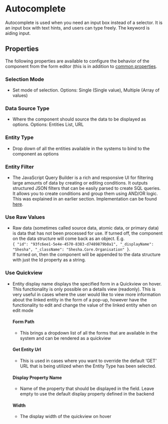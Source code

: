 # Autocomplete

Autocomplete is used when you need an input box instead of a selector. It is an input box with text hints, and users can type freely. The keyword is aiding input.

[//]: # '<iframe width="100%" height="500" src="https://pd-docs-adminportal-test.shesha.dev/shesha/forms-designer/?id=6a35ce34-26f4-4643-bd2a-146b62594d19" title="Autocomplete Component" ></iframe>'

## Properties

The following properties are available to configure the behavior of the component from the form editor (this is in addition to [common properties](/docs/front-end-basics/form-components/common-component-properties).

### Selection Mode

- Set mode of selection. Options: Single (Single value), Multiple (Array of values)

### Data Source Type

- Where the component should source the data to be displayed as options. Options: Entities List, URL

### Entity Type

- Drop down of all the entities available in the systems to bind to the component as options

### Entity Filter

- The JavaScript Query Builder is a rich and responsive UI for filtering large amounts of data by creating or editing conditions. It outputs structured JSON filters that can be easily parsed to create SQL queries. It allows you to create conditions and group them using AND/OR logic. This was explained in an earlier section. Implementation can be found [here](/docs/front-end-basics/how-to-guides/filtering).

### Use Raw Values

- Raw data (sometimes called source data, atomic data, or primary data) is data that has not been processed for use. If turned off, the component on the data structure will come back as an object. E.g. <br/>`{ "id": "93fc6ee1-5e4e-4570-8383-d7489879b0a1", "_displayName": "Shesha", "_className": "Shesha.Core.Organisation" }`. <br/>If turned on, then the component will be appended to the data structure with just the Id property as a string.

### Use Quickview

- Entity display name displays the specified form in a Quickview on hover. This functionality is only possible on a details view (readonly). This is very useful in cases where the user would like to view more information about the linked entity in the form of a pop-up, however have the functionality to edit and change the value of the linked entity when on edit mode

  #### Form Path

  - This brings a dropdown list of all the forms that are available in the system and can be rendered as a quickview

  #### Get Entity Url

  - This is used in cases where you want to override the default ‘GET’ URL that is being utilized when the Entity Type has been selected.

  #### Display Property Name

  - Name of the property that should be displayed in the field. Leave empty to use the default display property defined in the backend

  #### Width

  - The display width of the quickview on hover
